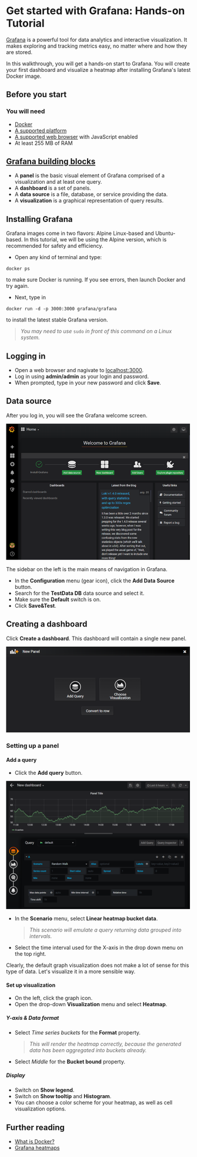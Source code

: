 # Get started with Grafana: Hands-on Tutorial 
[Grafana](https://grafana.com/) is a powerful tool for data analytics and interactive visualization. It makes exploring and tracking metrics easy, no matter where and how they are stored. 

In this walkthrough, you will get a hands-on start to Grafana. 
You will create your first dashboard and visualize a heatmap after installing Grafana's latest Docker image.  

## Before you start
### You will need
  * [Docker](https://docs.docker.com/install/)
  * [A supported platform](https://grafana.com/docs/grafana/latest/installation/requirements/#supported-operating-systems)
  * [A supported web browser](https://grafana.com/docs/grafana/latest/installation/requirements/#supported-web-browsers) with JavaScript enabled
  * At least 255 MB of RAM
  
## [Grafana building blocks](https://grafana.com/docs/grafana/latest/guides/glossary/)
  * A **panel** is the basic visual element of Grafana comprised of a visualization and at least one query.  
  * A **dashboard** is a set of panels. 
  * A **data source** is a file, database, or service providing the data.
  * A **visualization** is a graphical representation of query results.
  

## Installing Grafana 

Grafana images come in two flavors: Alpine Linux-based and Ubuntu-based. In this tutorial, we will be using the Alpine version, which is recommended for safety and efficiency.
  * Open any kind of terminal and type:
  
  ``` 
  docker ps 
  ```
  
  to make sure Docker is running. If you see errors, then launch Docker and try again. 

  * Next, type in
  
  ``` 
  docker run -d -p 3000:3000 grafana/grafana 
  ```
  to install the latest stable Grafana version.
  > *You may need to use* `sudo` *in front of this command on a Linux system.*

## Logging in
  * Open a web browser and nagivate to [localhost:3000](http://localhost:3000/). 
  * Log in using **admin/admin** as your login and password.
  * When prompted, type in your new password and click **Save**.

## Data source
After you log in, you will see the Grafana welcome screen.

<a href="url"><img src="https://github.com/mechanicpanic/JetBrains_TestAssignment/blob/master/welcome.PNG" width="500" alt="Welcome screen"></a>

The sidebar on the left is the main means of navigation in Grafana. 
  * In the **Configuration** menu (gear icon), click the **Add Data Source** button. 
  * Search for the **TestData DB** data source and select it. 
  * Make sure the **Default** switch is on.
  * Click **Save&Test**.

## Creating a dashboard
Click **Create a dashboard**.
This dashboard will contain a single new panel. 

<a href="url"><img src="https://github.com/mechanicpanic/JetBrains_TestAssignment/blob/master/panel.png" width="500" alt="Panel"></a>
### Setting up a panel
#### Add a query
  * Click the **Add query** button.
  
  <a href="url"><img src="https://github.com/mechanicpanic/JetBrains_TestAssignment/blob/master/editor.png" width="500" alt="Query editor"></a>
  * In the **Scenario** menu, select **Linear heatmap bucket data**.
  
    >*This scenario will emulate a query returning data grouped into intervals.*
    
  *  Select the time interval used for the X-axis in the drop down menu on the top right. 
    
Clearly, the default graph visualization does not make a lot of sense for this type of data. Let's visualize it in a more sensible way.

#### Set up visualization

  * On the left, click the graph icon. 
  * Open the drop-down **Visualization** menu and select **Heatmap**.
  
##### Y-axis & Data format
  * Select *Time series buckets* for the **Format** property.
  
    >*This will render the heatmap correctly, because the generated data has been aggregated into buckets already.*
  * Select *Middle* for the **Bucket bound** property.
    
##### Display
  * Switch on **Show legend**.
  * Switch on **Show tooltip** and **Histogram**.
  * You can choose a color scheme for your heatmap, as well as cell visualization options.
  
## Further reading
  * [What is Docker?](https://www.ibm.com/cloud/learn/docker)
  * [Grafana heatmaps](https://grafana.com/docs/grafana/latest/features/panels/heatmap/) 
